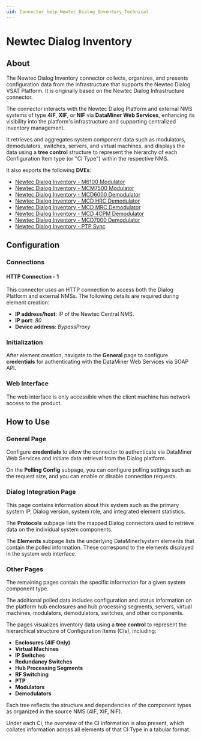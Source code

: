 ```yaml
---
uid: Connector_help_Newtec_Dialog_Inventory_Technical
---
```


# Newtec Dialog Inventory

## About

The Newtec Dialog Inventory connector collects, organizes, and presents configuration data from the infrastructure that supports the Newtec Dialog VSAT Platform. It is originally based on the Newtec Dialog Infrastructure connector.

The connector interacts with the Newtec Dialog Platform and external NMS systems of type **4IF**, **XIF**, or **NIF** via **DataMiner Web Services**, enhancing its visibility into the platform's infrastructure and supporting centralized inventory management.

It retrieves and aggregates system component data such as modulators, demodulators, switches, servers, and virtual machines, and displays the data using a **tree control** structure to represent the hierarchy of each Configuration Item type (or "CI Type") within the respective NMS.

It also exports the following **DVEs**:

- [Newtec Dialog Inventory - M6100 Modulator](xref:Connector_help_Newtec_Dialog_Inventory_-_M6100_Modulator)
- [Newtec Dialog Inventory - MCM7500 Modulator](xref:Connector_help_Newtec_Dialog_Inventory_-_MCM7500_Modulator)
- [Newtec Dialog Inventory - MCD6000 Demodulator](xref:Connector_help_Newtec_Dialog_Inventory_-_MCD6000_Demodulator)
- [Newtec Dialog Inventory - MCD HRC Demodulator](xref:Connector_help_Newtec_Dialog_Inventory_-_MCD_HRC_Demodulator)
- [Newtec Dialog Inventory - MCD MRC Demodulator](xref:Connector_help_Newtec_Dialog_Inventory_-_MCD_MRC_Demodulator)
- [Newtec Dialog Inventory - MCD 4CPM Demodulator](xref:Connector_help_Newtec_Dialog_Inventory_-_MCD_4CPM_Demodulator)
- [Newtec Dialog Inventory - MCD7000 Demodulator](xref:Connector_help_Newtec_Dialog_Inventory_-_MCD7000_Demodulator)
- [Newtec Dialog Inventory - PTP Sync](xref:Connector_help_Newtec_Dialog_Inventory_-_PTP_Sync)

## Configuration

### Connections

#### HTTP Connection - 1

This connector uses an HTTP connection to access both the Dialog Platform and external NMSs. The following details are required during element creation:

- **IP address/host**: IP of the Newtec Central NMS.
- **IP port**: *80*
- **Device address**: *BypassProxy*

### Initialization

After element creation, navigate to the **General** page to configure **credentials** for authenticating with the DataMiner Web Services via SOAP API.

### Web Interface

The web interface is only accessible when the client machine has network access to the product.

## How to Use

### General Page

Configure **credentials** to allow the connector to authenticate via DataMiner Web Services and initiate data retrieval from the Dialog platform.

On the **Polling Config** subpage, you can configure polling settings such as the request size, and you can enable or disable connection requests.

### Dialog Integration Page

This page contains information about this system such as the primary system IP, Dialog version, system role, and integrated element statistics.

The **Protocols** subpage lists the mapped Dialog connectors used to retrieve data on the individual system components.

The **Elements** subpage lists the underlying DataMiner/system elements that contain the polled information. These correspond to the elements displayed in the system web interface.

### Other Pages

The remaining pages contain the specific information for a given system component type.

The additional polled data includes configuration and status information on the platform hub enclosures and hub processing segments, servers, virtual machines, modulators, demodulators, switches, and other components.

The pages visualizes inventory data using a **tree control** to represent the hierarchical structure of Configuration Items (CIs), including:

- **Enclosures (4IF Only)**
- **Virtual Machines**
- **IP Switches**
- **Redundancy Switches**
- **Hub Processing Segments**
- **RF Switching**
- **PTP**
- **Modulators**
- **Demodulators**

Each tree reflects the structure and dependencies of the component types as organized in the source NMS (4IF, XIF, NIF).

Under each CI, the overview of the CI information is also present, which collates information across all elements of that CI Type in a tabular format.


